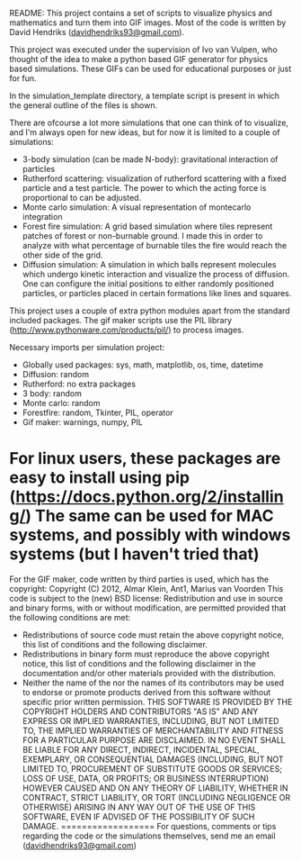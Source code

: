 README:
This project contains a set of scripts to visualize physics and mathematics and turn them into GIF images. 
Most of the code is written by David Hendriks (davidhendriks93@gmail.com). 

This project was executed under the supervision of Ivo van Vulpen, who thought of the idea to make a python based GIF generator for physics based simulations.
These GIFs can be used for educational purposes or just for fun. 

In the simulation_template directory, a template script is present in which the general outline of the files is shown. 

There are ofcourse a lot more simulations that one can think of to visualize, and I'm always open for new ideas, but for now it is limited to a couple of simulations:
- 3-body simulation (can be made N-body): gravitational interaction of particles
- Rutherford scattering: visualization of rutherford scattering with a fixed particle and a test particle. The power to which the acting force is proportional to can be adjusted. 
- Monte carlo simulation: A visual representation of montecarlo integration
- Forest fire simulation: A grid based simulation where tiles represent patches of forest or non-burnable ground. I made this in order to analyze with what percentage of burnable tiles the fire would reach the other side of the grid.
- Diffusion simulation: A simulation in which balls represent molecules which undergo kinetic interaction and visualize the process of diffusion. One can configure the initial positions to either randomly positioned particles, or particles placed in certain formations like lines and squares. 

This project uses a couple of extra python modules apart from the standard included packages. 
The gif maker scripts use the PIL library (http://www.pythonware.com/products/pil/) to process images. 

Necessary imports per simulation project:
- Globally used packages: sys, math, matplotlib, os, time, datetime
- Diffusion: random
- Rutherford: no extra packages
- 3 body: random
- Monte carlo: random
- Forestfire: random, Tkinter, PIL, operator
- Gif maker: warnings, numpy, PIL

For linux users, these packages are easy to install using pip (https://docs.python.org/2/installing/)
The same can be used for MAC systems, and possibly with windows systems (but I haven't tried that)
===============
For the GIF maker, code written by third parties is used, which has the copyright:
Copyright (C) 2012, Almar Klein, Ant1, Marius van Voorden
This code is subject to the (new) BSD license:
Redistribution and use in source and binary forms, with or without modification, are permitted provided that the following conditions are met:
- Redistributions of source code must retain the above copyright notice, this list of conditions and the following disclaimer.
- Redistributions in binary form must reproduce the above copyright notice, this list of conditions and the following disclaimer in the documentation and/or other materials provided with the distribution.
- Neither the name of the <organization> nor the names of its contributors may be used to endorse or promote products derived from this software without specific prior written permission.
THIS SOFTWARE IS PROVIDED BY THE COPYRIGHT HOLDERS AND CONTRIBUTORS "AS IS" AND ANY EXPRESS OR IMPLIED WARRANTIES, INCLUDING, BUT NOT LIMITED TO, THE IMPLIED WARRANTIES OF MERCHANTABILITY AND FITNESS FOR A PARTICULAR PURPOSE ARE DISCLAIMED. IN NO EVENT SHALL <COPYRIGHT HOLDER> BE LIABLE FOR ANY DIRECT, INDIRECT, INCIDENTAL, SPECIAL, EXEMPLARY, OR CONSEQUENTIAL DAMAGES (INCLUDING, BUT NOT LIMITED TO, PROCUREMENT OF SUBSTITUTE GOODS OR SERVICES; LOSS OF USE, DATA, OR PROFITS; OR BUSINESS INTERRUPTION) HOWEVER CAUSED AND ON ANY THEORY OF LIABILITY, WHETHER IN CONTRACT, STRICT LIABILITY, OR TORT (INCLUDING NEGLIGENCE OR OTHERWISE) ARISING IN ANY WAY OUT OF THE USE OF THIS SOFTWARE, EVEN IF ADVISED OF THE POSSIBILITY OF SUCH DAMAGE.
==================
For questions, comments or tips regarding the code or the simulations themselves, send me an email (davidhendriks93@gmail.com)